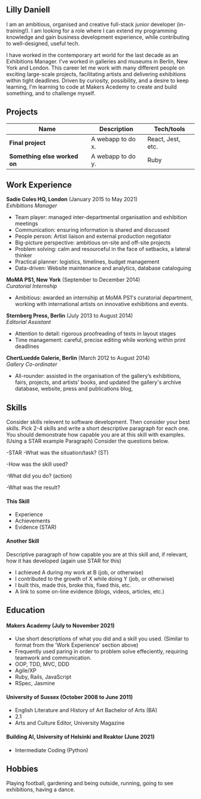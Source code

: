 ## Lilly Daniell


I am an ambitious, organised and creative full-stack junior developer (in-training!). I am looking for a role where I can extend my programming knowledge and gain business development experience, while contributing to well-designed, useful tech.

I have worked in the contemporary art world for the last decade as an Exhibitions Manager. I've worked in galleries and museums in Berlin, New York and London. This career let me work with many different people on exciting large-scale projects, facilitating artists and delivering exhibitions within tight deadlines. Driven by curiosity, possibility, and a desire to keep learning, I'm learning to code at Makers Acedemy to create and build something, and to challenge myself. 

## Projects

| Name                         | Description       | Tech/tools        |
| ---------------------------- | ----------------- | ----------------- |
| **Final project**            | A webapp to do x. | React, Jest, etc. |
| **Something else worked on** | A webapp to do y. | Ruby              |

## Work Experience

**Sadie Coles HQ, London** (January 2015 to May 2021)  
_Exhibitions Manager_

- Team player: managed inter-departmental organisation and exhibition meetings
- Communication: ensuring information is shared and discussed
- People person: Artist liaison and external production negotiator
- Big-picture perspective: ambitious on-site and off-site projects
- Problem solving: calm and resourceful in the face of setbacks, a lateral thinker
- Practical planner: logistics, timelines, budget management
- Data-driven: Website maintenance and analytics, database cataloguing

**MoMA PS1, New York** (September to December 2014)  
_Curatorial Internship_

- Ambitious: awarded an internship at MoMA PS1's curatorial department, working with international artists on innovative exhibitions and events. 

**Sternberg Press, Berlin** (July 2013 to August 2014)  
_Editorial Assistant_

- Attention to detail: rigorous proofreading of texts in layout stages
- Time management: careful, precise editing while working within print deadlines

**ChertLuedde Galerie, Berlin** (March 2012 to August 2014)  
_Gallery Co-ordinater_

- All-rounder: assisted in the organisation of the gallery’s exhibitions, fairs, projects, and artists’ books, and updated the gallery's archive database, website, press and publications blog, 

## Skills

Consider skills relevent to software development. Then consider your best skills. Pick 2-4 skills and write a short descriptive paragraph for each one. You should demonstrate how capable you are at this skill with examples.
(Using a STAR example Paragraph) Consider the questions below.

-STAR
-What was the situation/task? (ST)

-How was the skill used?

-What did you do? (action)

-What was the result?


#### This Skill

- Experience
- Achievements
- Evidence (STAR)

#### Another Skill

Descriptive paragraph of how capable you are at this skill and, if relevant, how it has developed (again use STAR for this)

- I achieved A during my work at B (job, or otherwise)
- I contributed to the growth of X while doing Y (job, or otherwise)
- I built this, made this, broke this, fixed this, etc.
- A link to some on-line evidence (blogs, videos, articles, etc.)

## Education

#### Makers Academy (July to November 2021)
- Use short descriptions of what you did and a skill you used. (Similar to format from the 'Work Experience' section above)
- Frequently used paring in order to problem solve effeciently, requiring teamwork and communication.
- OOP, TDD, MVC, DDD
- Agile/XP
- Ruby, Rails, JavaScript
- RSpec, Jasmine

#### University of Sussex (October 2008 to June 2011)

- English Literature and History of Art Bachelor of Arts (BA)
- 2.1
- Arts and Culture Editor, University Magazine

#### Building AI, University of Helsinki and Reaktor (June 2021)

- Intermediate Coding (Python)

## Hobbies

Playing football, gardening and being outside, running, going to see exhibitions, having a dance.
